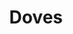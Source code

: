 ---
title: "Doves"
summary: "Alternative rock band from Manchester, England. The band comprises twin brothers and , and . Years active: 1998 – 2010 , 2018 – During the band's hiatus, Jimi Goodwin released a solo album, while the Williams brothers regrouped as ."
image: "doves.jpg"
apple_music_artist_url: "https://music.apple.com/gb/artist/doves/627270"
wikipedia_url: "none"
---